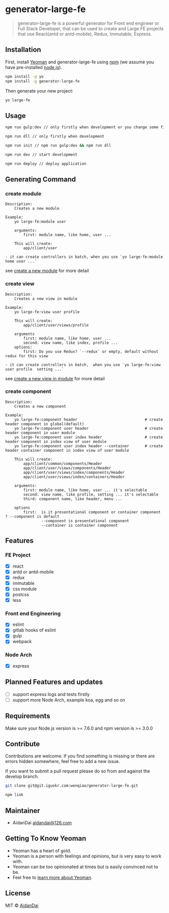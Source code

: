 # generator-large-fe

> generator-large-fe is a powerful generator for Front end engineer or Full Stack Developer, that can be used to create and Large FE projects that use React(antd or antd-mobile), Redux, Immutable, Express.  

## Installation

First, install [Yeoman](http://yeoman.io) and generator-large-fe using [npm](https://www.npmjs.com/) (we assume you have pre-installed [node.js](https://nodejs.org/)).

```bash
npm install -g yo
npm install -g generator-large-fe
```

Then generate your new project:

```bash
yo large-fe
```

## Usage

```bash
npm run gulp:dev // only firstly when development or you change some file in `.client/assets`

npm run dll // only firstly when development

npm run init // npm run gulp:dev && npm run dll

npm run dev // start development

npm run deploy // deploy application
```

## Generating Command

### create module

```
Description:
    Creates a new module

Example:
    yo large-fe:module user

    arguments:
        first: module name, like home, user ...

    This will create:
        app/client/user

- it can create controllers in batch, when you use `yo large-fe:module home user ...`
```

see [create a new module](./generators/module/README.md)  for more detail

### create view

```
Description:
    Creates a new view in module

Example:
    yo large-fe:view user profile

    This will create:
        app/client/user/views/profile

    arguments
        first: module name, like home, user ...
        second: view name, like index, profile ...
    options:
        first: Do you use Redux? `--redux` or empty, default without redux for this view

- it can create controllers in batch,  when you use `yo large-fe:view user profile  setting ...`
```

see [create a new view in module](./generators/view/README.md)  for more detail

### create component

```
Description:
    Creates a new component

Example:
    yo large-fe:component header                              # create header component in global(default)
    yo large-fe:component user header                         # create header component in user module
    yo large-fe:component user index header                   # create header component in index view of user module
    yo large-fe:component user index header --container       # create header container component in index view of user module
    
    This will create:
        app/client/common/components/Header
        app/client/user/views/components/Header
        app/client/user/views/index/components/Header
        app/client/user/views/index/containers/Header

    arguments:
        first: module name, like home, user ... it's selectable
        second: view name, like profile, setting ... it's selectable
        third: component name, like header, menu ...

    options
        first:  is it presentational component or container component ? --component is default 
                --component is presentational component
                --container is container component
```

## Features

### FE Project

- [x] react
- [x] antd or antd-mobile
- [x] redux
- [x] immutable
- [x] css module
- [x] postcss
- [x] less

### Front end Engineering

- [x] eslint
- [x] gitlab hooks of eslint 
- [x] gulp
- [x] webpack

### Node Arch

- [x] express

## Planned Features and updates

- [ ] support express logs and tests firstly
- [ ] support more Node Arch, example koa, egg and so on

## Requirements

Make sure your Node.js version is >= 7.6.0 and npm version is >= 3.0.0

## Contribute

Contributions are welcome. If you find something is missing or there are errors hidden somewhere, feel free to add a new issue.

If you want to submit a pull request please do so from and against the develop branch.

```bash
git clone git@git.iguokr.com:wenqiao/generator-large-fe.git

npm link
```

## Maintainer

- AidanDai aidandai@126.com

## Getting To Know Yeoman

 * Yeoman has a heart of gold.
 * Yeoman is a person with feelings and opinions, but is very easy to work with.
 * Yeoman can be too opinionated at times but is easily convinced not to be.
 * Feel free to [learn more about Yeoman](http://yeoman.io/).

## License

MIT © [AidanDai](https://aidandai.github.io)
